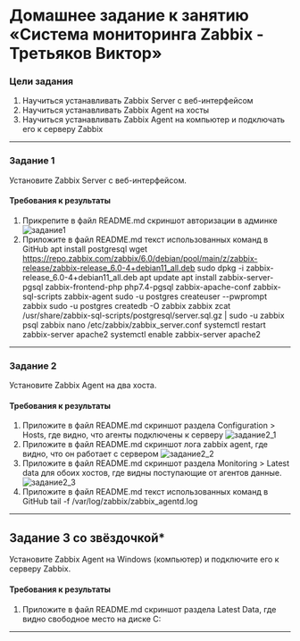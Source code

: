 # Домашнее задание к занятию «Система мониторинга Zabbix - Третьяков Виктор»

### Цели задания
1. Научиться устанавливать Zabbix Server c веб-интерфейсом
2. Научиться устанавливать Zabbix Agent на хосты
3. Научиться устанавливать Zabbix Agent на компьютер и подключать его к серверу Zabbix 

---

### Задание 1 

Установите Zabbix Server с веб-интерфейсом.


#### Требования к результаты 
1. Прикрепите в файл README.md скриншот авторизации в админке
![задание1](/zabbix_1/task_1.png)
2. Приложите в файл README.md текст использованных команд в GitHub
apt install postgresql
wget https://repo.zabbix.com/zabbix/6.0/debian/pool/main/z/zabbix-release/zabbix-release_6.0-4+debian11_all.deb
sudo dpkg -i zabbix-release_6.0-4+debian11_all.deb
apt update
apt install zabbix-server-pgsql zabbix-frontend-php php7.4-pgsql zabbix-apache-conf zabbix-sql-scripts zabbix-agent
sudo -u postgres createuser --pwprompt zabbix
sudo -u postgres createdb -O zabbix zabbix
zcat /usr/share/zabbix-sql-scripts/postgresql/server.sql.gz | sudo -u zabbix psql zabbix
nano /etc/zabbix/zabbix_server.conf
systemctl restart zabbix-server apache2
systemctl enable zabbix-server apache2

---

### Задание 2 

Установите Zabbix Agent на два хоста.

#### Требования к результаты 
1. Приложите в файл README.md скриншот раздела Configuration > Hosts, где видно, что агенты подключены к серверу
![задание2_1](/zabbix_1/task_2.png)
2. Приложите в файл README.md скриншот лога zabbix agent, где видно, что он работает с сервером
![задание2_2](/zabbix_1/task3.png)
3. Приложите в файл README.md скриншот раздела Monitoring > Latest data для обоих хостов, где видны поступающие от агентов данные.
![задание2_3](/zabbix_1/task_4.png)
4. Приложите в файл README.md текст использованных команд в GitHub
tail -f /var/log/zabbix/zabbix_agentd.log
---
## Задание 3 со звёздочкой*
Установите Zabbix Agent на Windows (компьютер) и подключите его к серверу Zabbix.

#### Требования к результаты 
1. Приложите в файл README.md скриншот раздела Latest Data, где видно свободное место на диске C:
--- 

